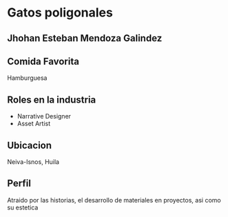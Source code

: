 # Gatos poligonales
## Jhohan Esteban Mendoza Galindez

## Comida Favorita
Hamburguesa

## Roles en la industria
- Narrative Designer
- Asset Artist

## Ubicacion
Neiva-Isnos, Huila

## Perfil
Atraido por las historias, el desarrollo de materiales en proyectos, asi como su estetica